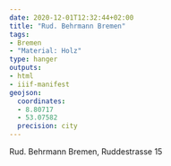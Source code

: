 ```yaml
---
date: 2020-12-01T12:32:44+02:00
title: "Rud. Behrmann Bremen"
tags:
- Bremen
- "Material: Holz"
type: hanger
outputs:
- html
- iiif-manifest
geojson:
  coordinates:
  - 8.80717
  - 53.07582
  precision: city
---
```

Rud. Behrmann Bremen, Ruddestrasse 15
